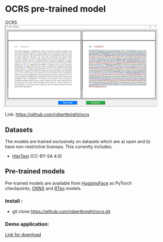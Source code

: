 # OCRS pre-trained model 
OCRS
![alt text](intro.png)

Link: https://github.com/robertknight/ocrs
## Datasets

The models are trained exclusively on datasets which are a) open and b) have non-restrictive licenses. This currently includes:
- [HierText](https://github.com/google-research-datasets/hiertext) (CC-BY-SA 4.0)

## Pre-trained models

Pre-trained models are available from [HuggingFace](https://huggingface.co/robertknight/ocrs) as PyTorch checkpoints,
[ONNX](https://onnx.ai) and [RTen](https://github.com/robertknight/rten) models.

### Install :
- git clone https://github.com/robertknight/ocrs.git

### Demo application:
[Link for download](https://drive.google.com/file/d/19jF74UDgU-K7vKYyodfj-n6KT-Ei8oUA/view?usp=sharing)
